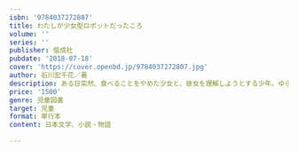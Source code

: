 ```yaml
---
isbn: '9784037272807'
title: わたしが少女型ロボットだったころ
volume: ''
series: ''
publisher: 偕成社
pubdate: '2018-07-18'
cover: 'https://cover.openbd.jp/9784037272807.jpg'
author: 石川宏千花／著
description: ある日突然、食べることをやめた少女と、彼女を理解しようとする少年。ゆらぎ、見失いそうになる自分の形を、見つけるための物語。
price: '1500'
genre: 児童図書
target: 児童
format: 単行本
content: 日本文学、小説・物語

---
```

